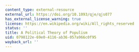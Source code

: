 ```yaml
---
content_type: external-resource
external_url: https://doi.org/10.1093/qje/qjs077
has_external_license_warning: true
license: https://en.wikipedia.org/wiki/All_rights_reserved
status: ''
title: A Political Theory of Populism
uid: 0798122e-69e0-4116-ab36-057a966c0f95
wayback_url: ''
---
```

